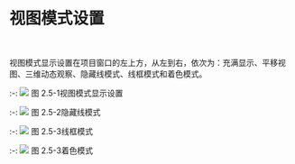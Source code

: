 
# 视图模式设置
<br/>

视图模式显示设置在项目窗口的左上方，从左到右，依次为：充满显示、平移视图、三维动态观察、隐藏线模式、线框模式和着色模式。
<br/>

:-: ![](images/21.png)
图 2.5-1视图模式显示设置
<br/>

:-: ![](images/22.png)
图 2.5-2隐藏线模式
<br/>

:-: ![](images/23.png)
图 2.5-3线框模式
<br/>

:-: ![](images/24.png)
图 2.5-3着色模式
<br/>
